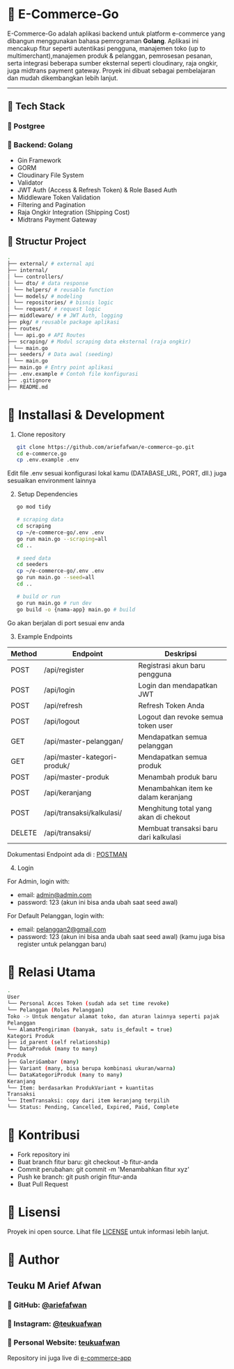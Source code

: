 # 🛒 E-Commerce-Go

E-Commerce-Go adalah aplikasi backend untuk platform e-commerce yang dibangun menggunakan bahasa pemrograman **Golang**. Aplikasi ini mencakup fitur seperti autentikasi pengguna, manajemen toko (up to multimerchant),manajemen produk & pelanggan, pemrosesan pesanan, serta integrasi beberapa sumber eksternal seperti cloudinary, raja ongkir, juga midtrans payment gateway. Proyek ini dibuat sebagai pembelajaran dan mudah dikembangkan lebih lanjut.

---

## 🚀 Tech Stack

### 🏢 Postgree

### 🎨 Backend: Golang

- Gin Framework
- GORM
- Cloudinary File System
- Validator
- JWT Auth (Access & Refresh Token) & Role Based Auth
- Middleware Token Validation
- Filtering and Pagination
- Raja Ongkir Integration (Shipping Cost)
- Midtrans Payment Gateway

## 📁 Structur Project

```bash
.
├── external/ # external api
├── internal/
│ └── controllers/
│ └── dto/ # data response
│ └── helpers/ # reusable function
│ └── models/ # modeling
│ └── repositories/ # bisnis logic
│ └── request/ # request logic
├── middleware/ # # JWT Auth, logging
├── pkg/ # reusable package aplikasi
├── routes/
│ └── api.go # API Routes
├── scraping/ # Modul scraping data eksternal (raja ongkir)
│ └── main.go
├── seeders/ # Data awal (seeding)
│ └── main.go
├── main.go # Entry point aplikasi
├── .env.example # Contoh file konfigurasi
├── .gitignore
├── README.md
```

# 🔧 Installasi & Development

1. Clone repository

```bash
   git clone https://github.com/ariefafwan/e-commerce-go.git
   cd e-commerce.go
   cp .env.example .env
```

Edit file .env sesuai konfigurasi lokal kamu (DATABASE_URL, PORT, dll.) juga sesuaikan environment lainnya

2. Setup Dependencies

```bash
   go mod tidy

   # scraping data
   cd scraping
   cp ~/e-commerce-go/.env .env
   go run main.go --scraping=all
   cd ..

   # seed data
   cd seeders
   cp ~/e-commerce-go/.env .env
   go run main.go --seed=all
   cd ..

   # build or run
   go run main.go # run dev
   go build -o {nama-app} main.go # build
```

Go akan berjalan di port sesuai env anda

3. Example Endpoints

| Method | Endpoint                     | Deskripsi                             |
| ------ | ---------------------------- | ------------------------------------- |
| POST   | /api/register                | Registrasi akun baru pengguna         |
| POST   | /api/login                   | Login dan mendapatkan JWT             |
| POST   | /api/refresh                 | Refresh Token Anda                    |
| POST   | /api/logout                  | Logout dan revoke semua token user    |
| GET    | /api/master-pelanggan/       | Mendapatkan semua pelanggan           |
| GET    | /api/master-kategori-produk/ | Mendapatkan semua produk              |
| POST   | /api/master-produk           | Menambah produk baru                  |
| POST   | /api/keranjang               | Menambahkan item ke dalam keranjang   |
| POST   | /api/transaksi/kalkulasi/    | Menghitung total yang akan di chekout |
| DELETE | /api/transaksi/              | Membuat transaksi baru dari kalkulasi |

Dokumentasi Endpoint ada di : [POSTMAN](https://documenter.getpostman.com/view/26198524/2sB3B7MYf2)

4. Login

For Admin, login with:

- email: admin@admin.com
- password: 123
  (akun ini bisa anda ubah saat seed awal)

For Default Pelanggan, login with:

- email: pelanggan2@gmail.com
- password: 123
  (akun ini bisa anda ubah saat seed awal)
  (kamu juga bisa register untuk pelanggan baru)

# 🧩 Relasi Utama

```bash
.
User
└── Personal Acces Token (sudah ada set time revoke)
└── Pelanggan (Roles Pelanggan)
Toko -> Untuk mengatur alamat toko, dan aturan lainnya seperti pajak
Pelanggan
└── AlamatPengiriman (banyak, satu is_default = true)
Kategori Produk
├── id_parent (self relationship)
└── DataProduk (many to many)
Produk
├── GaleriGambar (many)
├── Variant (many, bisa berupa kombinasi ukuran/warna)
└── DataKategoriProduk (many to many)
Keranjang
└── Item: berdasarkan ProdukVariant + kuantitas
Transaksi
└── ItemTransaksi: copy dari item keranjang terpilih
└── Status: Pending, Cancelled, Expired, Paid, Complete
```

# 👥 Kontribusi

- Fork repository ini
- Buat branch fitur baru: git checkout -b fitur-anda
- Commit perubahan: git commit -m 'Menambahkan fitur xyz'
- Push ke branch: git push origin fitur-anda
- Buat Pull Request

# 📄 Lisensi

Proyek ini open source. Lihat file [LICENSE](https://choosealicense.com/licenses/mit/) untuk informasi lebih lanjut.

# 👤 Author

## Teuku M Arief Afwan

### 📄 GitHub: [@ariefafwan](https://github.com/ariefafwan/)

### 👋 Instagram: [@teukuafwan](https://www.instagram.com/teukuafwan/)

### 🔗 Personal Website: [teukuafwan](teukuafwan.my.id)

Repository ini juga live di [e-commerce-app](https://ws-ecommerce-go.teukuafwan.my.id/)
